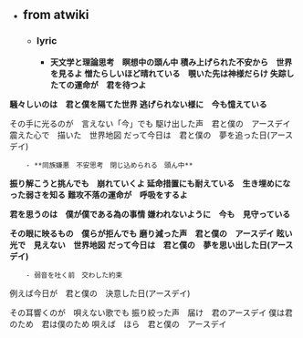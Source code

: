 - ## from atwiki
    - ### lyric
        - **天文学と理論思考　瞑想中の頭ん中**
**積み上げられた不安から　世界を見るよ**
**憎たらしいほど晴れている　覗いた先は神様だらけ**
**失踪したての運命が　君を待つよ**

**騒々しいのは　君と僕を隔てた世界**
**逃げられない様に　今も憶えている**

その手に光るのが　言えない「今」でも
駆け出した声　君と僕の　アースデイ
震えた心で　描いた　世界地図
だって今日は　君と僕の　夢を追った日(アースデイ)


        - **同族嫌悪　不安思考　閉じ込められる　頭ん中**
**振り解こうと挑んでも　崩れていくよ**
**延命措置にも耐えている　生き埋めになった弱さを知る**
**難攻不落の運命が　呼吸をするよ**

__君を思うのは　僕が僕である為の事情__
__嫌われないように　今も　見守っている__

__その眼に映るもの　僕らが拒んでも__
__磨り減った声　君と僕の　アースデイ__
__眩い光で　見えない　世界地図__
__だって今日は　君と僕の　夢を思い出した日(アースデイ)__


        - 弱音を吐く前　交わした約束
例えば今日が　君と僕の　決意した日(アースデイ)

その耳響くのが　唄えない歌でも
振り絞った声　届け　君のアースデイ
僕は君のため　君は僕のため
唄えば　ほら　君と僕の　アースデイ
